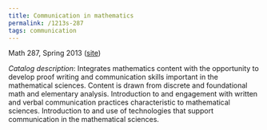 ```yaml
---
title: Communication in mathematics
permalink: /1213s-287
tags: communication
---
```


Math 287, Spring 2013 ([site](http://math.boisestate.edu/~scoskey/courses/1213s-287))<!--more-->

*Catalog description*: Integrates mathematics content with the opportunity to develop proof writing and communication skills important in the mathematical sciences. Content is drawn from discrete and foundational math and elementary analysis. Introduction to and engagement with written and verbal communication practices characteristic to mathematical sciences. Introduction to and use of technologies that support communication in the mathematical sciences.
